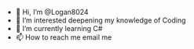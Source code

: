 - 👋 Hi, I’m @Logan8024
- 👀 I’m interested deepening my knowledge of Coding
- 🌱 I’m currently learning C#
- 📫 How to reach me email me

<!---
Logan8024/Logan8024 is a ✨ special ✨ repository because its `README.md` (this file) appears on your GitHub profile.
You can click the Preview link to take a look at your changes.
--->
